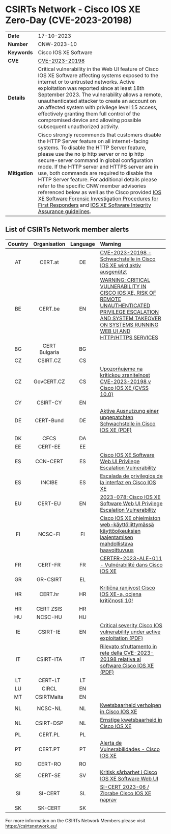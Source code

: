# CSIRTs Network - Cisco IOS XE Zero-Day (CVE-2023-20198)

|   |   |
|---|---|
| **Date** | 17-10-2023 |
| **Number** | CNW-2023-10 | 
| **Keywords** | Cisco IOS XE Software | 
| **CVE** | [CVE-2023-20198](https://sec.cloudapps.cisco.com/security/center/content/CiscoSecurityAdvisory/cisco-sa-iosxe-webui-privesc-j22SaA4z) | 
| **Details** | Critical vulnerability in the Web UI feature of Cisco IOS XE Software affecting systems exposed to the internet or to untrusted networks. Active exploitation was reported since at least 18th September 2023. The vulnerability allows a remote, unauthenticated attacker to create an account on an affected system with privilege level 15 access, effectively granting them full control of the compromised device and allowing possible subsequent unauthorized activity. |
| **Mitigation** | Cisco strongly recommends that customers disable the HTTP Server feature on all internet-facing systems. To disable the HTTP Server feature, please use the no ip http server or no ip http secure-server command in global configuration mode. If the HTTP server and HTTPS server are in use, both commands are required to disable the HTTP Server feature. For additional details please refer to the specific CNW member advisories referenced below as well as the Cisco provided [IOS XE Software Forensic Investigation Procedures for First Responders](https://sec.cloudapps.cisco.com/security/center/resources/forensic_guides/iosxe_forensic_guide.html#Acknowledgements) and [IOS XE Software Integrity Assurance guidelines](https://sec.cloudapps.cisco.com/security/center/resources/ios_xe_integrity_assurance.html). |

## List of CSIRTs Network member alerts

| Country | Organisation | Language | Warning |
| :-----: | :----------: | :------: | :------ | 
| AT | CERT.at | DE | [CVE-2023-20198 - Schwachstelle in Cisco IOS XE wird aktiv ausgenützt](https://cert.at/de/aktuelles/2023/10/cve-2023-20198-schwachstelle-in-cisco-ios-xe-wird-aktiv-ausgenutzt) |
| BE | CERT.be | EN | [WARNING: CRITICAL VULNERABILITY IN CISCO IOS XE, RISK OF REMOTE UNAUTHENTICATED PRIVILEGE ESCALATION AND SYSTEM TAKEOVER ON SYSTEMS RUNNING WEB UI AND HTTP/HTTPS SERVICES](https://www.cert.be/en/warning-critical-vulnerability-cisco-ios-xe-risk-remote-unauthenticated-privilege-escalation-and) |
| BG | CERT Bulgaria | BG | |
| CZ | CSIRT.CZ | CS |  |
| CZ | GovCERT.CZ | CS | [Upozorňujeme na kritickou zranitelnost CVE-2023-20198 v Cisco IOS XE (CVSS 10.0)](https://www.nukib.cz/cs/infoservis/hrozby/2027-upozornujeme-na-kritickou-zranitelnost-cve-2023-20198-v-cisco-ios-xe-cvss-10-0/) |
| CY | CSIRT-CY | EN | |
| DE | CERT-Bund | DE | [Aktive Ausnutzung einer ungepatchten Schwachstelle in Cisco IOS XE (PDF)](https://www.bsi.bund.de/SharedDocs/Cybersicherheitswarnungen/DE/2023/2023-275141-1032.pdf?__blob=publicationFile) |
| DK | CFCS | DA | |
| EE | CERT-EE | EE | |
| ES | CCN-CERT | ES | [Cisco IOS XE Software Web UI Privilege Escalation Vulnerability](https://www.ccn-cert.cni.es/seguridad-al-dia/vulnerabilidades/view/34748.html) |
| ES | INCIBE | ES | [Escalada de privilegios de la interfaz en Cisco IOS XE](https://www.incibe.es/incibe-cert/alerta-temprana/avisos/escalada-de-privilegios-de-la-interfaz-en-cisco-ios-xe) |
| EU | CERT-EU | EN | [2023-078: Cisco IOS XE Software Web UI Privilege Escalation Vulnerability](https://www.cert.europa.eu/static/security-advisories/CERT-EU-SA2023-078.pdf)|
| FI | NCSC-FI | FI | [Cisco IOS XE ohjelmiston web-käyttöliittymässä käyttöoikeuksien laajentamisen mahdollistava haavoittuvuus](https://www.kyberturvallisuuskeskus.fi/fi/haavoittuvuus_20/2023) |
| FR | CERT-FR | FR | [CERTFR-2023-ALE-011 - Vulnérabilité dans Cisco IOS XE](https://www.cert.ssi.gouv.fr/alerte/CERTFR-2023-ALE-011/) |
| GR | GR-CSIRT | EL | |
| HR | CERT.hr | HR | [Kritična ranjivost Cisco IOS XE-a, ocjena kritičnosti 10!](https://www.cert.hr/kriticna-ranjivost-cisco-ios-xe-a-ocjena-kriticnosti-10/) |
| HR | CERT ZSIS | HR | |
| HU | NCSC-HU | HU | |
| IE | CSIRT-IE | EN | [Critical severity Cisco IOS vulnerability under active exploitation (PDF)](https://www.ncsc.gov.ie/pdfs/17-10-23_Critical_severity_Cisco_IOS_vulnerability_CVE-2023-20198.pdf) |
| IT | CSIRT-ITA | IT | [Rilevato sfruttamento in rete della CVE-2023-20198 relativa al software Cisco IOS XE (PDF)](https://www.csirt.gov.it/contenuti/rilevato-sfruttamento-in-rete-della-cve-2023-20198-relativa-al-software-cisco-ios-xe-al03-231016-csirt-ita) |
| LT | CERT-LT | LT | |
| LU | CIRCL | EN | |
| MT | CSIRTMalta | EN | |
| NL | NCSC-NL | NL | [Kwetsbaarheid verholpen in Cisco IOS XE](https://www.ncsc.nl/actueel/advisory?id=NCSC-2023-0526) |
| NL | CSIRT-DSP | NL | [Ernstige kwetsbaarheid in Cisco IOS XE](https://www.digitaltrustcenter.nl/nieuws/ernstige-kwetsbaarheid-in-cisco-ios-xe) |
| PL | CERT.PL | PL | |
| PT | CERT.PT | PT | [Alerta de Vulnerabilidades - Cisco IOS XE](https://dyn.cncs.gov.pt/pt/alerta-detalhe/art/135804/alerta-de-vulnerabilidades-cisco-ios-xe)|
| RO | CERT-RO | RO | |
| SE | CERT-SE | SV | [Kritisk sårbarhet i Cisco IOS XE Software Web UI](https://cert.se/2023/10/kritisk-sarbarhet-i-cisco-ios-xe-software-web-ui) |
| SI | SI-CERT | SL | [SI-CERT 2023-06 / Zlorabe Cisco IOS XE naprav](https://www.cert.si/si-cert-2023-06/) |
| SK | SK-CERT | SK | |

 

For more information on the CSIRTs Network Members please visit https://csirtsnetwork.eu/ 
